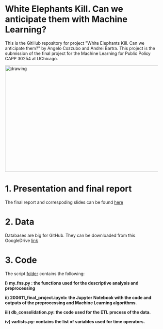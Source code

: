 # White Elephants Kill. Can we anticipate them with Machine Learning?

This is the GitHub repository for project "White Elephants Kill. Can we anticipate them?"
by Angelo Cozzubo and Andrei Bartra. This project is the submission of the final project
for the Machine Learning for Public Policy CAPP 30254 at UChicago. 

<img src="https://github.com/acozzubo/ML_Public_Policy/blob/master/images/welephants_img2.png" alt="drawing" height="350" width="1200"/>

# 1. Presentation and final report 

The final report and correspoding slides can be found [here](https://github.com/acozzubo/CAPP-30254-Cozzubo-Bartra/tree/master/Results) 

# 2. Data 

Databases are big for GitHub. They can be downloaded from this GoogleDrive [link](https://drive.google.com/file/d/1PZPDA61DV7urmnkTIEdcpiToanFbXO4e/view?usp=sharing) 

# 3. Code  

The script [folder](https://github.com/acozzubo/CAPP-30254-Cozzubo-Bartra/tree/master/Scripts) contains the following:

  **i) my_fns.py : the functions used for the descriptive analysis and preprocessing** 
  
  **ii) 200611_final_project.ipynb: the Jupyter Notebook with the code and outputs of the preprocessing and Machine Learning algorithms.**
  
  **iii) db_consolidation.py: the code used for the ETL process of the data.**
  
  **iv) varlists.py: contains the list of variables used for time operators.**

